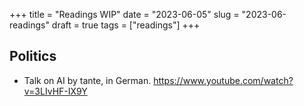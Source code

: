 +++
title = "Readings WIP"
date = "2023-06-05"
slug = "2023-06-readings"
draft = true
tags = ["readings"]
+++



## Politics

- Talk on AI by tante, in German. https://www.youtube.com/watch?v=3LIvHF-IX9Y

